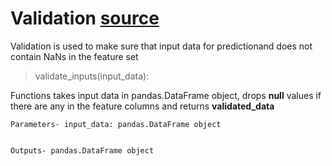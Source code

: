 # Validation [source](https://github.com/screwdriver66/solar_prod_suvilahti/blob/master/packages/solar_prod_suvilahti_ml_model/regression_model/processing/validation.py)

Validation is used to make sure that input data for predictionand does not contain NaNs in the feature set

> validate_inputs(input_data):

Functions takes input data in pandas.DataFrame object, drops __null__ values if there are any in the feature columns and returns __validated_data__

    Parameters- input_data: pandas.DataFrame object                         


    Outputs- pandas.DataFrame object
